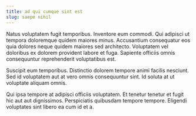 ```yaml
---
title: ad qui cumque sint est
slug: saepe nihil
---
```


Natus voluptatem fugit temporibus. Inventore eum commodi. Qui adipisci ut tempora doloremque quidem maiores minus. Accusantium consequatur eos quia dolores neque quidem maiores sed architecto. Voluptatem vel doloribus ex dolorem provident labore et fuga. Sapiente officiis omnis consequuntur reprehenderit voluptatibus est.

Suscipit eum temporibus. Distinctio dolorem tempore animi facilis nesciunt. Sed id voluptatem aut at vero omnis consequuntur sint. Id soluta at ut voluptate aliquam omnis.

Qui ipsa tempore at adipisci officiis voluptatem. Et tenetur tenetur et fugit hic aut aut dignissimos. Perspiciatis quibusdam tempore tempore. Eligendi voluptates sint libero ea cum id et a.
